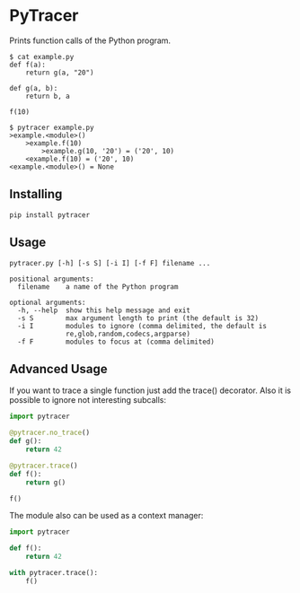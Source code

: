 # PyTracer

Prints function calls of the Python program.

```console
$ cat example.py
def f(a):
    return g(a, "20")

def g(a, b):
    return b, a

f(10)
    
$ pytracer example.py
>example.<module>()
    >example.f(10)
        >example.g(10, '20') = ('20', 10)
    <example.f(10) = ('20', 10)
<example.<module>() = None
```

## Installing ##

`pip install pytracer`

## Usage ##

    pytracer.py [-h] [-s S] [-i I] [-f F] filename ...

    positional arguments:
      filename    a name of the Python program

    optional arguments:
      -h, --help  show this help message and exit
      -s S        max argument length to print (the default is 32)
      -i I        modules to ignore (comma delimited, the default is
                  re,glob,random,codecs,argparse)
      -f F        modules to focus at (comma delimited)

## Advanced Usage ##

If you want to trace a single function just add the trace() decorator. Also it is possible to ignore not interesting subcalls:

```python
import pytracer

@pytracer.no_trace()
def g():
    return 42

@pytracer.trace()
def f():
    return g()

f()
```

The module also can be used as a context manager:

```python
import pytracer

def f():
    return 42

with pytracer.trace():
    f()
```
